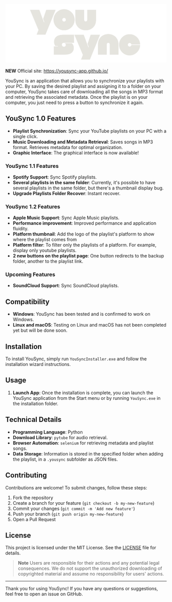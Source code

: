 ![YouSync Logo](YouSyncDev/gui/assets/images/YouSyncLogo.png)

**NEW** Official site: https://yousync-app.github.io/

YouSync is an application that allows you to synchronize your playlists with your PC. By saving the desired playlist and assigning it to a folder on your computer, YouSync takes care of downloading all the songs in MP3 format and retrieving the associated metadata. Once the playlist is on your computer, you just need to press a button to synchronize it again.

## YouSync 1.0 Features

- **Playlist Synchronization**: Sync your YouTube playlists on your PC with a single click.
- **Music Downloading and Metadata Retrieval**: Saves songs in MP3 format. Retrieves metadata for optimal organization.
- **Graphic Interface**: The graphical interface is now available!

### YouSync 1.1 Features
- **Spotify Support**: Sync Spotify playlists.
- **Several playlists in the same folder**: Currently, it's possible to have several playlists in the same folder, but there's a thumbnail display bug.
- **Upgrade Playlists Folder Recover**: Instant recover.

### YouSync 1.2 Features
- **Apple Music Support**: Sync Apple Music playlists.
- **Performance improvement**: Improved performance and application fluidity.
- **Platform thumbnail**: Add the logo of the playlist's platform to show where the playlist comes from
- **Platform filter**: To filter only the playlists of a platform. For example, display only youtube playlists.
- **2 new buttons on the playlist page**: One button redirects to the backup folder, another to the playlist link.

### Upcoming Features

- **SoundCloud Support**: Sync SoundCloud playlists.

## Compatibility

- **Windows**: YouSync has been tested and is confirmed to work on Windows.
- **Linux and macOS**: Testing on Linux and macOS has not been completed yet but will be done soon.

## Installation

To install YouSync, simply run `YouSyncInstaller.exe` and follow the installation wizard instructions.

## Usage

1. **Launch App**:
   Once the installation is complete, you can launch the YouSync application from the Start menu or by running `YouSync.exe` in the installation folder.

## Technical Details

- **Programming Language**: Python
- **Download Library**: `pytube` for audio retrieval.
- **Browser Automation**: `selenium` for retrieving metadata and playlist songs.
- **Data Storage**: Information is stored in the specified folder when adding the playlist, in a `.yousync` subfolder as JSON files.

## Contributing

Contributions are welcome! To submit changes, follow these steps:

1. Fork the repository
2. Create a branch for your feature (`git checkout -b my-new-feature`)
3. Commit your changes (`git commit -m 'Add new feature'`)
4. Push your branch (`git push origin my-new-feature`)
5. Open a Pull Request

## License

This project is licensed under the MIT License. See the [LICENSE](LICENSE) file for details.

> **Note**
> Users are responsible for their actions and any potential legal consequences. We do not support the unauthorized downloading of copyrighted material and assume no responsibility for users' actions.

---

Thank you for using YouSync! If you have any questions or suggestions, feel free to open an issue on GitHub.
